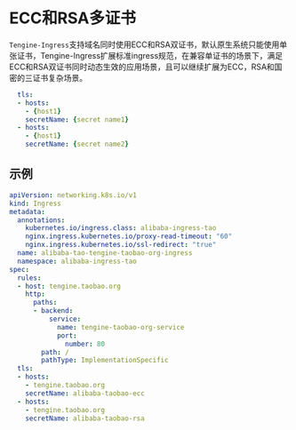 # ECC和RSA多证书

`Tengine-Ingress`支持域名同时使用ECC和RSA双证书，默认原生系统只能使用单张证书，Tengine-Ingress扩展标准ingress规范，在兼容单证书的场景下，满足ECC和RSA双证书同时动态生效的应用场景，且可以继续扩展为ECC，RSA和国密的三证书复杂场景。

```yaml
  tls:
  - hosts:
    - {host1}
    secretName: {secret name1}
  - hosts:
    - {host1}
    secretName: {secret name2}
```

## 示例

```yaml
apiVersion: networking.k8s.io/v1
kind: Ingress
metadata:
  annotations:
    kubernetes.io/ingress.class: alibaba-ingress-tao
    nginx.ingress.kubernetes.io/proxy-read-timeout: "60"
    nginx.ingress.kubernetes.io/ssl-redirect: "true"
  name: alibaba-tao-tengine-taobao-org-ingress
  namespace: alibaba-ingress-tao
spec:
  rules:
  - host: tengine.taobao.org
    http:
      paths:
      - backend:
          service:
            name: tengine-taobao-org-service
            port:
              number: 80
        path: /
        pathType: ImplementationSpecific
  tls:
  - hosts:
    - tengine.taobao.org
    secretName: alibaba-taobao-ecc
  - hosts:
    - tengine.taobao.org
    secretName: alibaba-taobao-rsa
```
